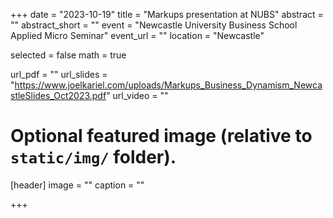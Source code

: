 +++
date = "2023-10-19"
title = "Markups presentation at NUBS"
abstract = ""
abstract_short = ""
event = "Newcastle University Business School Applied Micro Seminar"
event_url = ""
location = "Newcastle"

selected = false
math = true

url_pdf = ""
url_slides = "https://www.joelkariel.com/uploads/Markups_Business_Dynamism_NewcastleSlides_Oct2023.pdf"
url_video = ""

# Optional featured image (relative to `static/img/` folder).
[header]
image = ""
caption = ""

+++


